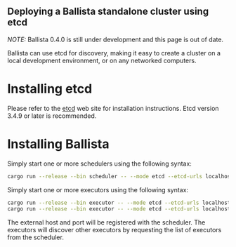 ## Deploying a Ballista standalone cluster using etcd

*NOTE:* Ballista 0.4.0 is still under development and this page is out of date.

Ballista can use etcd for discovery, making it easy to create a cluster on a local development environment, or on 
any networked computers.

# Installing etcd

Please refer to the [etcd](https://etcd.io/) web site for installation instructions. Etcd version 3.4.9 or later is 
recommended.

# Installing Ballista

Simply start one or more schedulers using the following syntax:

```bash
cargo run --release --bin scheduler -- --mode etcd --etcd-urls localhost:2379 --external-host localhost --port 50051 
```

Simply start one or more executors using the following syntax:

```bash
cargo run --release --bin executor -- --mode etcd --etcd-urls localhost:2379 --external-host localhost --port 50051 
cargo run --release --bin executor -- --mode etcd --etcd-urls localhost:2379 --external-host localhost --port 50052 
```

The external host and port will be registered with the scheduler. The executors will discover other executors by 
requesting the list of executors from the scheduler.
 